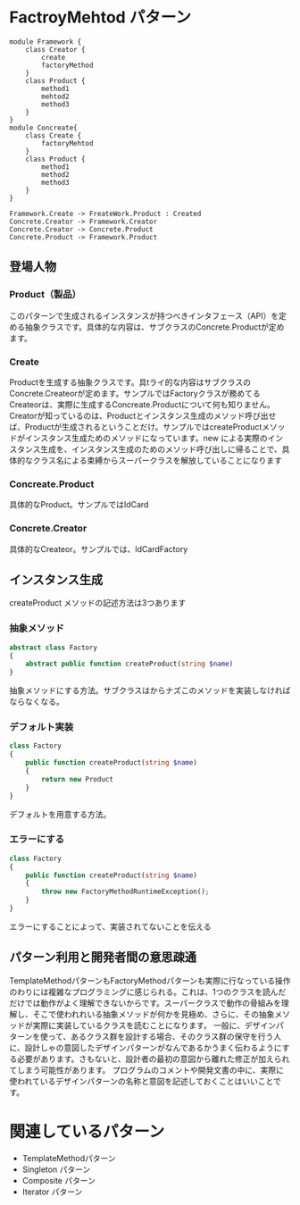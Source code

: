 # FactroyMehtod パターン

```uml
module Framework {
    class Creator {
        create
        factoryMethod
    }
    class Product {
        method1
        mehtod2
        method3
    }
}
module Concreate{
    class Create {
        factoryMehtod
    }
    class Product {
        method1
        method2
        method3
    }
}

Framework.Create -> FreateWork.Product : Created
Concrete.Creator -> Framework.Creator
Concrete.Creator -> Concrete.Product
Concrete.Product -> Framework.Product
```

## 登場人物
### Product（製品）
このパターンで生成されるインスタンスが持つべきインタフェース（API）を定める抽象クラスです。具体的な内容は、サブクラスのConcrete.Productが定めます。
### Create
Productを生成する抽象クラスです。具tライ的な内容はサブクラスのConcrete.Createorが定めます。サンプルではFactoryクラスが務めてる
Createorは、実際に生成するConcreate.Productについて何も知りません。Creatorが知っているのは、Productとインスタンス生成のメソッド呼び出せば、Productが生成されるということだけ。サンプルではcreateProductメソッドがインスタンス生成ためのメソッドになっています。new による実際のインスタンス生成を、インスタンス生成のためのメソッド呼び出しに帰ることで、具体的なクラス名による束縛からスーパークラスを解放していることになります

### Concreate.Product
具体的なProduct。サンプルではIdCard

### Concrete.Creator
具体的なCreateor。サンプルでは、IdCardFactory

## インスタンス生成
createProduct メソッドの記述方法は3つあります

### 抽象メソッド

```php
abstract class Factory 
{
    abstract public function createProduct(string $name)
}
```
抽象メソッドにする方法。サブクラスはからナズこのメソッドを実装しなければならなくなる。


### デフォルト実装

```php
class Factory
{
    public function createProduct(string $name)
    {
        return new Product
    }
}
```

デフォルトを用意する方法。

### エラーにする

```php
class Factory
{
    public function createProduct(string $name)
    {
        throw new FactoryMethodRuntimeException();
    }
}
```

エラーにすることによって、実装されてないことを伝える

## パターン利用と開発者間の意思疎通
TemplateMethodパターンもFactoryMethodパターンも実際に行なっている操作のわりには複雑なプログラミングに感じられる。これは、1つのクラスを読んだだけでは動作がよく理解できないからです。スーパークラスで動作の骨組みを理解し、そこで使われれいる抽象メソッドが何かを見極め、さらに、その抽象メソッドが実際に実装しているクラスを読むことになります。
一般に、デザインパターンを使って、あるクラス群を設計する場合、そのクラス群の保守を行う人に、設計しゃの意図したデザインパターンがなんであるかうまく伝わるようにする必要があります。さもないと、設計者の最初の意図から離れた修正が加えられてしまう可能性があります。
プログラムのコメントや開発文書の中に、実際に使われているデザインパターンの名称と意図を記述しておくことはいいことです。

# 関連しているパターン
- TemplateMethodパターン
- Singleton パターン
- Composite パターン
- Iterator パターン
